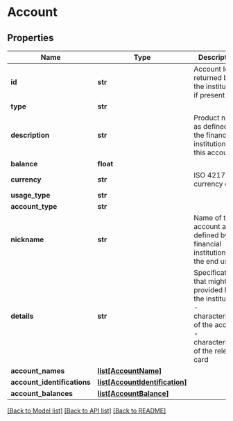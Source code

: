 # Account

## Properties
Name | Type | Description | Notes
------------ | ------------- | ------------- | -------------
**id** | **str** | Account Id returned by the institution if present | [optional] 
**type** | **str** |  | [optional] 
**description** | **str** | Product name as defined by the financial institution for this account | [optional] 
**balance** | **float** |  | [optional] 
**currency** | **str** | ISO 4217 currency code | [optional] 
**usage_type** | **str** |  | [optional] 
**account_type** | **str** |  | [optional] 
**nickname** | **str** | Name of the account as defined by the financial institution or the end user | [optional] 
**details** | **str** | Specifications that might be provided by the institution - characteristics of the account - characteristics of the relevant card | [optional] 
**account_names** | [**list[AccountName]**](AccountName.md) |  | [optional] 
**account_identifications** | [**list[AccountIdentification]**](AccountIdentification.md) |  | [optional] 
**account_balances** | [**list[AccountBalance]**](AccountBalance.md) |  | [optional] 

[[Back to Model list]](../README.md#documentation-for-models) [[Back to API list]](../README.md#documentation-for-api-endpoints) [[Back to README]](../README.md)


